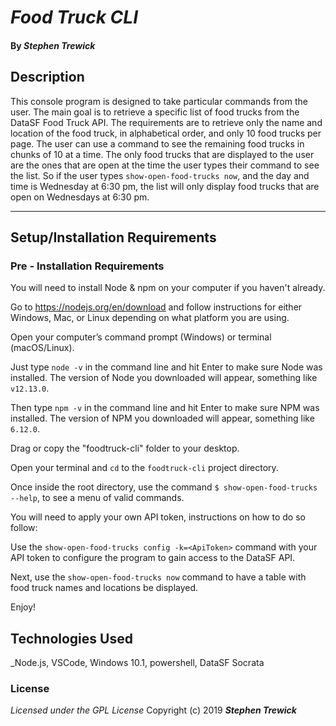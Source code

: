 # _Food Truck CLI_

#### By _**Stephen Trewick**_

## Description

This console program is designed to take particular commands from the user. The main goal is to retrieve a specific list of food trucks from the DataSF Food Truck API. The requirements are to retrieve only the name and location of the food truck, in alphabetical order, and only 10 food trucks per page. The user can use a command to see the remaining food trucks in chunks of 10 at a time. The only food trucks that are displayed to the user are the ones that are open at the time the user types their command to see the list. So if the user types `show-open-food-trucks now`, and the day and time is Wednesday at 6:30 pm, the list will only display food trucks that are open on Wednesdays at 6:30 pm.

----------

## Setup/Installation Requirements

### Pre - Installation Requirements

You will need to install Node & npm on your computer if you haven't already.

Go to https://nodejs.org/en/download and follow instructions for either Windows, Mac, or Linux depending on what platform you are using.

Open your computer’s command prompt (Windows) or terminal (macOS/Linux).

Just type `node -v` in the command line and hit Enter to make sure Node was installed.
The version of Node you downloaded will appear, something like `v12.13.0`.

Then type `npm -v` in the command line and hit Enter to make sure NPM was installed.
The version of NPM you downloaded will appear, something like `6.12.0`.



Drag or copy the "foodtruck-cli" folder to your desktop.



Open your terminal and `cd` to the `foodtruck-cli` project directory.



Once inside the root directory, use the command `$ show-open-food-trucks --help`,
to see a menu of valid commands.

You will need to apply your own API token, instructions on how to do so follow:

Use the ` show-open-food-trucks config -k=<ApiToken> ` command with your API token to configure the program to gain access to the DataSF API.

Next, use the ` show-open-food-trucks now ` command to have a table with food truck names and locations be displayed.

Enjoy!

## Technologies Used
_Node.js, VSCode, Windows 10.1, powershell, DataSF Socrata

### License
*Licensed under the GPL License*
Copyright (c) 2019 **_Stephen Trewick_**